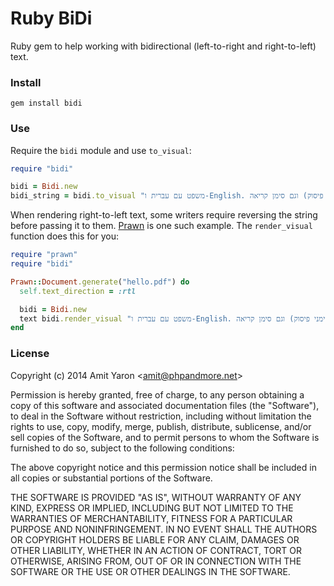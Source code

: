 # Ruby BiDi

Ruby gem to help working with bidirectional (left-to-right and right-to-left) text.

### Install

```shell
gem install bidi
```

### Use

Require the `bidi` module and use `to_visual`:

```ruby
require "bidi"

bidi = Bidi.new
bidi_string = bidi.to_visual "משפט עם עברית ו-English. מספרים: 12345 (וגם כל מיני סימני פיסוק) וגם סימן קריאה!"
```

When rendering right-to-left text, some writers require reversing the string before passing it to them. [Prawn](https://github.com/prawnpdf/prawn) is one such example. The `render_visual` function does this for you:

```ruby
require "prawn"
require "bidi"

Prawn::Document.generate("hello.pdf") do
  self.text_direction = :rtl

  bidi = Bidi.new
  text bidi.render_visual "משפט עם עברית ו-English. מספרים: 12345 (וגם כל מיני סימני פיסוק) וגם סימן קריאה!"
end

```

### License

Copyright (c) 2014 Amit Yaron <<amit@phpandmore.net>>

Permission is hereby granted, free of charge, to any person obtaining a copy
of this software and associated documentation files (the "Software"), to deal
in the Software without restriction, including without limitation the rights
to use, copy, modify, merge, publish, distribute, sublicense, and/or sell
copies of the Software, and to permit persons to whom the Software is
furnished to do so, subject to the following conditions:

The above copyright notice and this permission notice shall be included in
all copies or substantial portions of the Software.

THE SOFTWARE IS PROVIDED "AS IS", WITHOUT WARRANTY OF ANY KIND, EXPRESS OR
IMPLIED, INCLUDING BUT NOT LIMITED TO THE WARRANTIES OF MERCHANTABILITY,
FITNESS FOR A PARTICULAR PURPOSE AND NONINFRINGEMENT. IN NO EVENT SHALL THE
AUTHORS OR COPYRIGHT HOLDERS BE LIABLE FOR ANY CLAIM, DAMAGES OR OTHER
LIABILITY, WHETHER IN AN ACTION OF CONTRACT, TORT OR OTHERWISE, ARISING FROM,
OUT OF OR IN CONNECTION WITH THE SOFTWARE OR THE USE OR OTHER DEALINGS IN
THE SOFTWARE.
